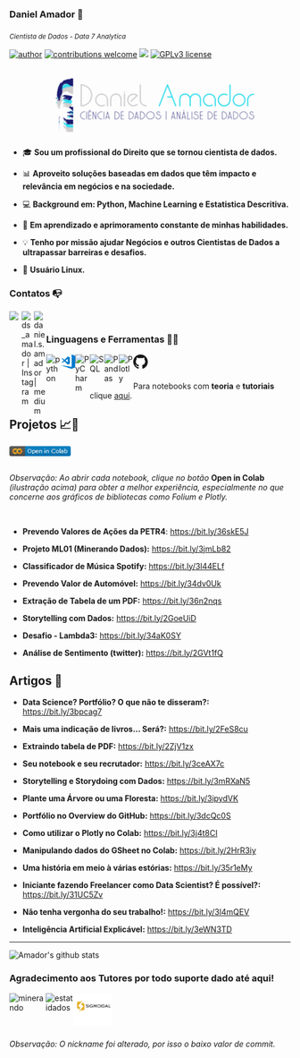 ### Daniel Amador 👋

<sub>*Cientista de Dados - Data 7 Analytica*</sub>

[![author](https://img.shields.io/badge/author-daniel-cyan.svg)](https://www.linkedin.com/in/daniel-sousa-amador) [![contributions welcome](https://img.shields.io/badge/contributions-welcome-darkblue.svg?style=flat)](https://github.com/amadords) [![](https://img.shields.io/badge/python-3.6+-cyan.svg)](https://www.python.org/downloads/release/python-365/) [![GPLv3 license](https://img.shields.io/badge/License-GPLv3-white.svg)](http://perso.crans.org/besson/LICENSE.html)

<p align="center">
  <img src="https://github.com/amadords/Portfolio/blob/master/github.png" >
</p>


- 🎓 **Sou um profissional do Direito que se tornou cientista de dados.**

- 📊 **Aproveito soluções baseadas em dados que têm impacto e relevância em negócios e na sociedade.**

- 💻 **Background em: Python, Machine Learning e Estatistica Descritiva.**

- 🧠 **Em aprendizado e aprimoramento constante de minhas habilidades.**

- 💡 **Tenho por missão ajudar Negócios e outros Cientistas de Dados a ultrapassar barreiras e desafios.**

- 🐧 **Usuário Linux.**



### Contatos 📭

[<img align="left"  width="22px" src="https://cdn.jsdelivr.net/npm/simple-icons@3.4.0/icons/linkedin.svg" />](https://www.linkedin.com/in/daniel-sousa-amador)

[<img align="left" alt="ds_amador | Instagram" width="22px" src="https://cdn.jsdelivr.net/npm/simple-icons@v3/icons/instagram.svg" />](https://www.instagram.com/ds_amador/)

[<img align="left" alt="daniel.s.amador | medium" width="22px" src="https://cdn.jsdelivr.net/npm/simple-icons@3.4.0/icons/medium.svg" />](https://daniel-s-amador.medium.com/)


<br />


### Linguagens e Ferramentas 🔨🔧

<img align="left" alt="python" width="26px" src="https://cdn3.iconfinder.com/data/icons/logos-and-brands-adobe/512/267_Python-512.png" />

<img align="left" alt="visual studio code" width="26px" src="https://raw.githubusercontent.com/github/explore/80688e429a7d4ef2fca1e82350fe8e3517d3494d/topics/visual-studio-code/visual-studio-code.png" />

<img align="left" alt="PyCharm" width="26px" src="https://dashboard.snapcraft.io/site_media/appmedia/2017/11/PyCharmCore256.png" />

<img align="left" alt="SQL" width="26px" src="https://upload.wikimedia.org/wikipedia/commons/2/29/Postgresql_elephant.svg" />

<img align="left" alt="Pandas" width="26px" src="https://upload.wikimedia.org/wikipedia/commons/2/22/Pandas_mark.svg" />

<img align="left" alt="Plotly" width="26px" src="https://images.plot.ly/logo/new-branding/plotly-logomark.png" />

<img align="left" alt="GitHub" width="26px" src="https://raw.githubusercontent.com/github/explore/78df643247d429f6cc873026c0622819ad797942/topics/github/github.png" />


<br />
<br />

Para notebooks com **teoria** e **tutoriais** clique [aqui](https://github.com/amadords/Portfolio/blob/master/Te%C3%B3ricos.md).

## Projetos 📈🤖
<img align="left" alt="colab" width="110px" src="https://raw.githubusercontent.com/amadords/others/master/open%20in%20colab.png" />

<br />
<br />

*Observação: Ao abrir cada notebook, clique no botão* **Open in Colab** *(ilustração acima) para obter a melhor experiência, especialmente no que concerne aos gráficos de bibliotecas como Folium e Plotly.*

<br />

  * **Prevendo Valores de Ações da PETR4**: https://bit.ly/36skE5J
  
  * **Projeto ML01 (Minerando Dados):** https://bit.ly/3jmLb82

  * **Classificador de Música Spotify:** https://bit.ly/3l44ELf
  
  * **Prevendo Valor de Automóvel:** https://bit.ly/34dv0Uk
  
  * **Extração de Tabela de um PDF:** https://bit.ly/36n2nqs
  
  * **Storytelling com Dados:** https://bit.ly/2GoeUiD
          
  * **Desafio - Lambda3:** https://bit.ly/34aK0SY
  
  * **Análise de Sentimento (twitter):** https://bit.ly/2GVt1fQ

  
  ## Artigos 📝
  
  * **Data Science? Portfólio? O que não te disseram?:** https://bit.ly/3bpcag7
  
  * **Mais uma indicação de livros... Será?:** https://bit.ly/2FeS8cu
  
  * **Extraindo tabela de PDF:** https://bit.ly/2ZjV1zx
  
  * **Seu notebook e seu recrutador:** https://bit.ly/3ceAX7c
  
  * **Storytelling e Storydoing com Dados:** https://bit.ly/3mRXaN5
  
  * **Plante uma Árvore ou uma Floresta:** https://bit.ly/3ipydVK

  * **Portfólio no Overview do GitHub:** https://bit.ly/3dcQc0S
  
  * **Como utilizar o Plotly no Colab:** https://bit.ly/3j4t8CI
  
  * **Manipulando dados do GSheet no Colab:** https://bit.ly/2HrR3iy
  
  * **Uma história em meio à várias estórias:** https://bit.ly/35r1eMy
  
  * **Iniciante fazendo Freelancer como Data Scientist? É possível?:** https://bit.ly/31UC5Zv
  
  * **Não tenha vergonha do seu trabalho!:** https://bit.ly/3l4mQEV
  
  * **Inteligência Artificial Explicável:** https://bit.ly/3eWN3TD

 ---

 
 ![Amador's github stats](https://github-readme-stats.vercel.app/api?username=amadords&show_icons=true&theme=tokyonight)
 
 
 ### Agradecimento aos Tutores por todo suporte dado até aqui!
  
 
 [<img align="left" alt="minerando" width="65px" src="https://minerandodados.com.br/wp-content/uploads/2019/06/Rob%C3%B4-Minerador_metade-final-1.png" />](https://minerandodados.com.br/)

 
 [<img align="left" alt="estatidados" width="50px" src="https://yt3.ggpht.com/a/AATXAJxGYHT7lMdH3kZ5JpNmeCg9-pjjBdthFvwja7s1Fg=s900-c-k-c0xffffffff-no-rj-mo" />](http://estatidados.com.br/)

 
 [<img align="left" alt="sigmoidal" width="70px" src="https://raw.githubusercontent.com/amadords/others/master/sigmoidal.png" />](https://sigmoidal.ai/)
 
 
 

<br />
<br />
<br />
<br />



 *Observação: O nickname foi alterado, por isso o baixo valor de commit.*

 


